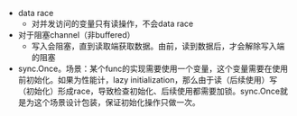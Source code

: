 - data race
  - 对并发访问的变量只有读操作，不会data race
- 对于阻塞channel（非buffered）
  - 写入会阻塞，直到读取端获取数据。由前，读到数据后，才会解除写入端的阻塞
- sync.Once。场景：某个func的实现需要使用一个变量，这个变量需要在使用前初始化。如果为性能计，lazy initialization，那么由于读（后续使用）写（初始化）形成race，导致检查初始化、后续使用都需要加锁。sync.Once就是为这个场景设计包装，保证初始化操作只做一次。